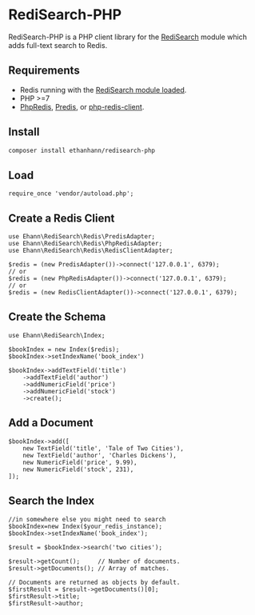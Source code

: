 # RediSearch-PHP

RediSearch-PHP is a PHP client library for the [RediSearch](http://redisearch.io/) module which adds full-text search to Redis.

## Requirements

* Redis running with the [RediSearch module loaded](http://redisearch.io/Quick_Start/).
* PHP >=7
* [PhpRedis](https://github.com/phpredis/phpredis), [Predis](https://github.com/nrk/predis), or [php-redis-client](https://github.com/cheprasov/php-redis-client).

## Install

```bash
composer install ethanhann/redisearch-php
```

## Load

```php-inline
require_once 'vendor/autoload.php';
```


## Create a Redis Client

```php-inline
use Ehann\RediSearch\Redis\PredisAdapter;
use Ehann\RediSearch\Redis\PhpRedisAdapter;
use Ehann\RediSearch\Redis\RedisClientAdapter;

$redis = (new PredisAdapter())->connect('127.0.0.1', 6379);
// or
$redis = (new PhpRedisAdapter())->connect('127.0.0.1', 6379);
// or
$redis = (new RedisClientAdapter())->connect('127.0.0.1', 6379);

```

## Create the Schema

```php-inline
use Ehann\RediSearch\Index;

$bookIndex = new Index($redis);
$bookIndex->setIndexName('book_index')

$bookIndex->addTextField('title')
    ->addTextField('author')
    ->addNumericField('price')
    ->addNumericField('stock')
    ->create();
```

## Add a Document

```php-inline
$bookIndex->add([
    new TextField('title', 'Tale of Two Cities'),
    new TextField('author', 'Charles Dickens'),
    new NumericField('price', 9.99),
    new NumericField('stock', 231),
]);
```

## Search the Index

```php-inline
//in somewhere else you might need to search
$bookIndex=new Index($your_redis_instance);
$bookIndex->setIndexName('book_index');

$result = $bookIndex->search('two cities');

$result->getCount();     // Number of documents.
$result->getDocuments(); // Array of matches.

// Documents are returned as objects by default.
$firstResult = $result->getDocuments()[0];
$firstResult->title;
$firstResult->author;
```


